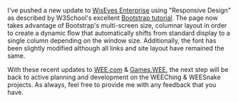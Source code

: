 <html><body><p>I've pushed a new update to <a title="WiseEyes Enterprise" href="https://www.wiseeyesent.com">WisEyes Enterprise</a> using "Responsive Design" as described by W3School's excellent <a title="W3Schools Bootstrap 3 Tutorial" href="https://www.w3schools.com/bootstrap/default.asp" target="_blank">Bootstrap tutorial</a>. The page now takes advantage of Bootstrap's multi-screen size, columnar layout in order to create a dynamic flow that automatically shifts from standard display to a single column depending on the window size. Additionally, the font has been slightly modified although all links and site layout have remained the same.

With these recent updates to <a href="https://www.wiseeyesent.com">WEE.com</a> &amp; <a title="Games &amp; Projects by WiseEyes Ent." href="https://games.wiseeyesent.com">Games.WEE</a>, the next step will be back to active planning and development on the WEEChing &amp; WEESnake projects. As always, feel free to provide me with any feedback that you have.</p></body></html>
